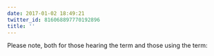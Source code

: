 ```yaml
---
date: 2017-01-02 18:49:21
twitter_id: 816068897770192896
title: ''
---
```


<!-- Tweet at https://twitter.com/statuses/ is either deleted or protected. -->

Please note, both for those hearing the term and those using the term:
